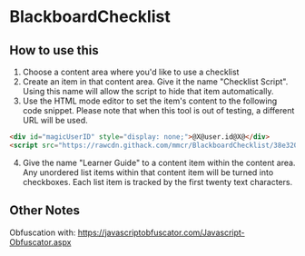 # BlackboardChecklist

## How to use this

1. Choose a content area where you'd like to use a checklist
2. Create an item in that content area. Give it the name "Checklist Script". Using this name will allow the script to hide that item automatically.
3. Use the HTML mode editor to set the item's content to the following code snippet. Please note that when this tool is out of testing, a different URL will be used.

~~~html
<div id="magicUserID" style="display: none;">@X@user.id@X@</div>
<script src="https://rawcdn.githack.com/mmcr/BlackboardChecklist/38e32094f5854dcac0a469741d685c5382020438/bbchecklist.js" type="text/javascript"></script>
~~~

4. Give the name "Learner Guide" to a content item within the content area. Any unordered list items within that content item will be turned into checkboxes. Each list item is tracked by the first twenty text characters.

## Other Notes

Obfuscation with: https://javascriptobfuscator.com/Javascript-Obfuscator.aspx